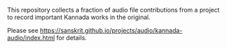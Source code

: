 This repository collects a fraction of audio file contributions from a project to record important Kannada works in the original.

Please see <https://sanskrit.github.io/projects/audio/kannada-audio/index.html> for details.
